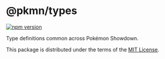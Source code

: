 # @pkmn/types
[![npm version](https://img.shields.io/npm/v/@pkmn/types.svg)](https://www.npmjs.com/package/@pkmn/types)&nbsp;

Type definitions common across Pokémon Showdown.

This package is distributed under the terms of the [MIT License][0].

  [0]: https://github.com/pkmn/ps/blob/master/types/LICENSE

